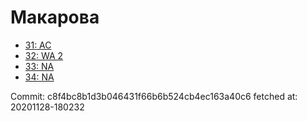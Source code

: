 # Макарова
- [31: AC](31.md)
- [32: WA 2](32.md)
- [33: NA](33.md)
- [34: NA](34.md)

Commit: c8f4bc8b1d3b046431f66b6b524cb4ec163a40c6
 fetched at: 20201128-180232
